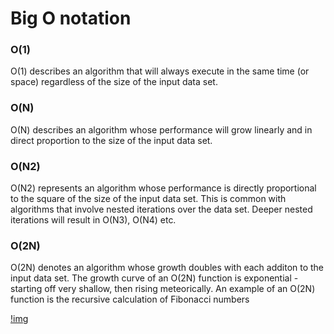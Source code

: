 # Big O notation


### O(1)
O(1) describes an algorithm that will always execute in the same time (or space) regardless of the size of the input data set.


### O(N)
O(N) describes an algorithm whose performance will grow linearly and in direct proportion to the size of the input data set.


### O(N2)
O(N2) represents an algorithm whose performance is directly proportional to the square of the size of the input data set. This is common with algorithms that involve nested iterations over the data set. Deeper nested iterations will result in O(N3), O(N4) etc.

### O(2N)
O(2N) denotes an algorithm whose growth doubles with each additon to the input data set. The growth curve of an O(2N) function is exponential - starting off very shallow, then rising meteorically. An example of an O(2N) function is the recursive calculation of Fibonacci numbers


[!img](https://upload.wikimedia.org/wikipedia/commons/thumb/7/7e/Comparison_computational_complexity.svg/1024px-Comparison_computational_complexity.svg.png)